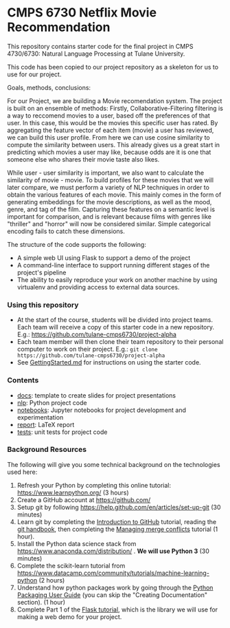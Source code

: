 # CMPS 6730 Netflix Movie Recommendation

This repository contains starter code for the final project in CMPS 4730/6730: Natural Language Processing at Tulane University.

This code has been copied to our project repository as a skeleton for us to use for our project.

Goals, methods, conclusions: 

For our Project, we are building a Movie recomendation system. The project is built on an ensemble of methods: Firstly, Collaborative-Filtering filtering is a way to reccomend movies to a user, based off the preferences of that user. In this case, this would be the movies this specific user has rated.
By aggregating the feature vector of each item (movie) a user has reviewed, we can build this user profile. From here we can use cosine similarity to compute the similarity between users. This already gives us a great start in predicting which movies a user may like, because odds are it is one that someone else
who shares their movie taste also likes.

While user - user similarity is important, we also want to calculate the similarity of movie - movie. To build profiles for these movies that we will later compare, we must perform a variety of NLP techniques in order to obtain the various features of each movie. This mainly
comes in the form of generating embeddings for the movie descriptions, as well as the mood, genre, and tag of the film. Capturing these features on a semantic level is important for comparison, and is relevant because films with genres like "thriller" and "horror" will now be considered similar. Simple categorical encoding fails to catch these dimensions.


The structure of the code supports the following:

- A simple web UI using Flask to support a demo of the project
- A command-line interface to support running different stages of the project's pipeline
- The ability to easily reproduce your work on another machine by using virtualenv and providing access to external data sources.

### Using this repository

- At the start of the course, students will be divided into project teams. Each team will receive a copy of this starter code in a new repository. E.g.:
https://github.com/tulane-cmps6730/project-alpha
- Each team member will then clone their team repository to their personal computer to work on their project. E.g.: `git clone https://github.com/tulane-cmps6730/project-alpha`
- See [GettingStarted.md](GettingStarted.md) for instructions on using the starter code.


### Contents

- [docs](docs): template to create slides for project presentations
- [nlp](nlp): Python project code
- [notebooks](notebooks): Jupyter notebooks for project development and experimentation
- [report](report): LaTeX report
- [tests](tests): unit tests for project code

### Background Resources

The following will give you some technical background on the technologies used here:

1. Refresh your Python by completing this online tutorial: <https://www.learnpython.org/> (3 hours)
2. Create a GitHub account at <https://github.com/>
3. Setup git by following <https://help.github.com/en/articles/set-up-git> (30 minutes)
4. Learn git by completing the [Introduction to GitHub](https://lab.github.com/githubtraining/introduction-to-github) tutorial, reading the [git handbook](https://guides.github.com/introduction/git-handbook/), then completing the [Managing merge conflicts](https://lab.github.com/githubtraining/managing-merge-conflicts) tutorial (1 hour).
5. Install the Python data science stack from <https://www.anaconda.com/distribution/> . **We will use Python 3** (30 minutes)
6. Complete the scikit-learn tutorial from <https://www.datacamp.com/community/tutorials/machine-learning-python> (2 hours)
7. Understand how python packages work by going through the [Python Packaging User Guide](https://packaging.python.org/tutorials/) (you can skip the "Creating Documentation" section). (1 hour)
8. Complete Part 1 of the [Flask tutorial](https://blog.miguelgrinberg.com/post/the-flask-mega-tutorial-part-i-hello-world), which is the library we will use for making a web demo for your project.

